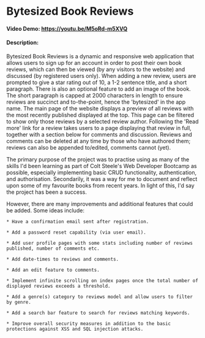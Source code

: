 # Bytesized Book Reviews

#### Video Demo: https://youtu.be/M5oRd-m5XVQ

#### Description:

Bytesized Book Reviews is a dynamic and responsive web application that allows users to sign up for an account in order to post their own book reviews, which can then be viewed (by any visitors to the website) and discussed (by registered users only). When adding a new review, users are prompted to give a star rating out of 10, a 1-2 sentence title, and a short paragraph. There is also an optional feature to add an image of the book. The short paragraph is capped at 2000 characters in length to ensure reviews are succinct and to-the-point, hence the 'bytesized' in the app name. The main page of the website displays a preview of all reviews with the most recently published displayed at the top. This page can be filtered to show only those reviews by a selected review author. Following the 'Read more' link for a review takes users to a page displaying that review in full, together with a section below for comments and discussion. Reviews and comments can be deleted at any time by those who have authored them; reviews can also be appended to/edited, comments cannot (yet).

The primary purpose of the project was to practise using as many of the skills I'd been learning as part of Colt Steele's Web Developer Bootcamp as possible, especially implementing basic CRUD functionality, authentication, and authorisation. Secondarily, it was a way for me to document and reflect upon some of my favourite books from recent years. In light of this, I'd say the project has been a success.

However, there are many improvements and additional features that could be added. Some ideas include:

    * Have a confirmation email sent after registration.

    * Add a password reset capability (via user email).

    * Add user profile pages with some stats including number of reviews published, number of comments etc.

    * Add date-times to reviews and comments.

    * Add an edit feature to comments.

    * Implement infinite scrolling on index pages once the total number of displayed reviews exceeds a threshold.

    * Add a genre(s) category to reviews model and allow users to filter by genre.

    * Add a search bar feature to search for reviews matching keywords.

    * Improve overall security measures in addition to the basic protections against XSS and SQL injection attacks.
